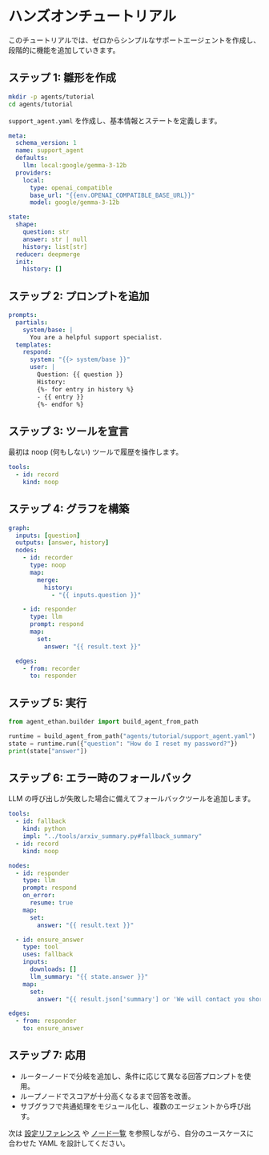 # ハンズオンチュートリアル

このチュートリアルでは、ゼロからシンプルなサポートエージェントを作成し、段階的に機能を追加していきます。

## ステップ 1: 雛形を作成

```bash
mkdir -p agents/tutorial
cd agents/tutorial
```

`support_agent.yaml` を作成し、基本情報とステートを定義します。

```yaml
meta:
  schema_version: 1
  name: support_agent
  defaults:
    llm: local:google/gemma-3-12b
  providers:
    local:
      type: openai_compatible
      base_url: "{{env.OPENAI_COMPATIBLE_BASE_URL}}"
      model: google/gemma-3-12b

state:
  shape:
    question: str
    answer: str | null
    history: list[str]
  reducer: deepmerge
  init:
    history: []
```

## ステップ 2: プロンプトを追加

```yaml
prompts:
  partials:
    system/base: |
      You are a helpful support specialist.
  templates:
    respond:
      system: "{{> system/base }}"
      user: |
        Question: {{ question }}
        History:
        {%- for entry in history %}
        - {{ entry }}
        {%- endfor %}
```

## ステップ 3: ツールを宣言

最初は noop (何もしない) ツールで履歴を操作します。

```yaml
tools:
  - id: record
    kind: noop
```

## ステップ 4: グラフを構築

```yaml
graph:
  inputs: [question]
  outputs: [answer, history]
  nodes:
    - id: recorder
      type: noop
      map:
        merge:
          history:
            - "{{ inputs.question }}"

    - id: responder
      type: llm
      prompt: respond
      map:
        set:
          answer: "{{ result.text }}"

  edges:
    - from: recorder
      to: responder
```

## ステップ 5: 実行

```python
from agent_ethan.builder import build_agent_from_path

runtime = build_agent_from_path("agents/tutorial/support_agent.yaml")
state = runtime.run({"question": "How do I reset my password?"})
print(state["answer"])
```

## ステップ 6: エラー時のフォールバック

LLM の呼び出しが失敗した場合に備えてフォールバックツールを追加します。

```yaml
tools:
  - id: fallback
    kind: python
    impl: "../tools/arxiv_summary.py#fallback_summary"
  - id: record
    kind: noop

nodes:
  - id: responder
    type: llm
    prompt: respond
    on_error:
      resume: true
    map:
      set:
        answer: "{{ result.text }}"

  - id: ensure_answer
    type: tool
    uses: fallback
    inputs:
      downloads: []
      llm_summary: "{{ state.answer }}"
    map:
      set:
        answer: "{{ result.json['summary'] or 'We will contact you shortly.' }}"

edges:
  - from: responder
    to: ensure_answer
```

## ステップ 7: 応用

- ルーターノードで分岐を追加し、条件に応じて異なる回答プロンプトを使用。
- ループノードでスコアが十分高くなるまで回答を改善。
- サブグラフで共通処理をモジュール化し、複数のエージェントから呼び出す。

次は [設定リファレンス](configuration.md) や [ノード一覧](nodes.md) を参照しながら、自分のユースケースに合わせた YAML を設計してください。

